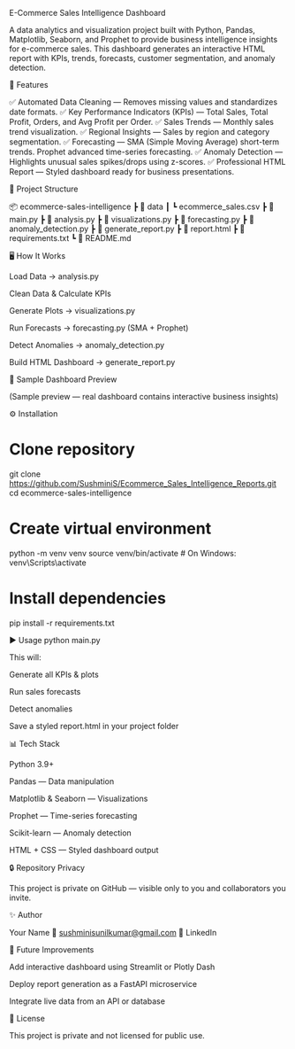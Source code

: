 E-Commerce Sales Intelligence Dashboard

A data analytics and visualization project built with Python, Pandas, Matplotlib, Seaborn, and Prophet to provide business intelligence insights for e-commerce sales.
This dashboard generates an interactive HTML report with KPIs, trends, forecasts, customer segmentation, and anomaly detection.

🚀 Features

✅ Automated Data Cleaning — Removes missing values and standardizes date formats.
✅ Key Performance Indicators (KPIs) — Total Sales, Total Profit, Orders, and Avg Profit per Order.
✅ Sales Trends — Monthly sales trend visualization.
✅ Regional Insights — Sales by region and category segmentation.
✅ Forecasting —
        SMA (Simple Moving Average) short-term trends.
        Prophet advanced time-series forecasting.
✅ Anomaly Detection — Highlights unusual sales spikes/drops using z-scores.
✅ Professional HTML Report — Styled dashboard ready for business presentations.

📂 Project Structure

📦 ecommerce-sales-intelligence
 ┣ 📂 data
 ┃ ┗ ecommerce_sales.csv
 ┣ 📜 main.py
 ┣ 📜 analysis.py
 ┣ 📜 visualizations.py
 ┣ 📜 forecasting.py
 ┣ 📜 anomaly_detection.py
 ┣ 📜 generate_report.py
 ┣ 📜 report.html
 ┣ 📜 requirements.txt
 ┗ 📜 README.md

🖥️ How It Works

Load Data → analysis.py

Clean Data & Calculate KPIs

Generate Plots → visualizations.py

Run Forecasts → forecasting.py (SMA + Prophet)

Detect Anomalies → anomaly_detection.py

Build HTML Dashboard → generate_report.py

📸 Sample Dashboard Preview

(Sample preview — real dashboard contains interactive business insights)

⚙️ Installation
# Clone repository
git clone https://github.com/SushminiS/Ecommerce_Sales_Intelligence_Reports.git
cd ecommerce-sales-intelligence

# Create virtual environment
python -m venv venv
source venv/bin/activate   # On Windows: venv\Scripts\activate

# Install dependencies
pip install -r requirements.txt

▶️ Usage
python main.py


This will:

Generate all KPIs & plots

Run sales forecasts

Detect anomalies

Save a styled report.html in your project folder

📊 Tech Stack

Python 3.9+

Pandas — Data manipulation

Matplotlib & Seaborn — Visualizations

Prophet — Time-series forecasting

Scikit-learn — Anomaly detection

HTML + CSS — Styled dashboard output

🔒 Repository Privacy

This project is private on GitHub — visible only to you and collaborators you invite.

✨ Author

Your Name
📧 sushminisunilkumar@gmail.com
💼 LinkedIn

📌 Future Improvements

Add interactive dashboard using Streamlit or Plotly Dash

Deploy report generation as a FastAPI microservice

Integrate live data from an API or database

📜 License

This project is private and not licensed for public use.